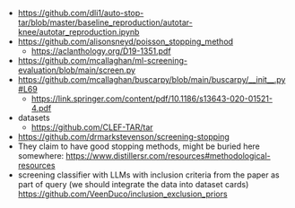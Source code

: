 * https://github.com/dli1/auto-stop-tar/blob/master/baseline_reproduction/autotar-knee/autotar_reproduction.ipynb
* https://github.com/alisonsneyd/poisson_stopping_method
  * https://aclanthology.org/D19-1351.pdf
* https://github.com/mcallaghan/ml-screening-evaluation/blob/main/screen.py
* https://github.com/mcallaghan/buscarpy/blob/main/buscarpy/__init__.py#L69
  * https://link.springer.com/content/pdf/10.1186/s13643-020-01521-4.pdf
* datasets
  * https://github.com/CLEF-TAR/tar
* https://github.com/drmarkstevenson/screening-stopping
* They claim to have good stopping methods, might be buried here somewhere: https://www.distillersr.com/resources#methodological-resources
* screening classifier with LLMs with inclusion criteria from the paper as part of query (we should integrate the data into dataset cards) https://github.com/VeenDuco/inclusion_exclusion_priors